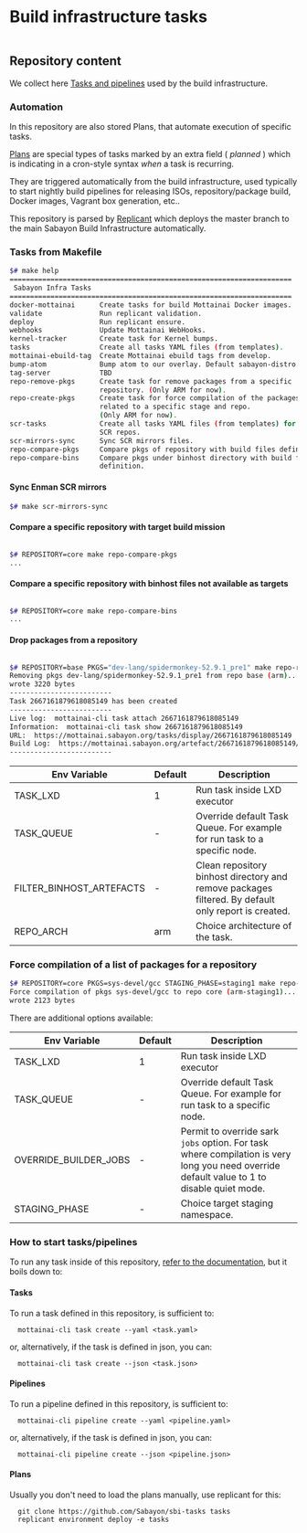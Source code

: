 # Build infrastructure tasks

<p align="center">
  <img src="https://media.giphy.com/media/l3vR6aasfs0Ae3qdG/giphy.gif" alt=""/>
</p>

## Repository content

We collect here [Tasks and pipelines](https://mottainaici.github.io/docs/usage/tasksandpipelines/) used by the build infrastructure.

### Automation

In this repository are also stored Plans, that automate execution of specific tasks.

[Plans](https://mottainaici.github.io/docs/usage/plans/) are special types of tasks marked by an extra field ( *planned* ) which is indicating in a cron-style syntax *when* a task is recurring.

They are triggered automatically from the build infrastructure, used typically to start nightly build pipelines for releasing ISOs, repository/package build, Docker images, Vagrant box generation, etc..

This repository is parsed by [Replicant](https://github.com/MottainaiCI/replicant) which deploys the master branch to the main Sabayon Build Infrastructure automatically.

### Tasks from Makefile

```bash
$# make help
=====================================================================
 Sabayon Infra Tasks
=====================================================================
docker-mottainai      Create tasks for build Mottainai Docker images.
validate              Run replicant validation.
deploy                Run replicant ensure.
webhooks              Update Mottainai WebHooks.
kernel-tracker        Create task for Kernel bumps.
tasks                 Create all tasks YAML files (from templates).
mottainai-ebuild-tag  Create Mottainai ebuild tags from develop.
bump-atom             Bump atom to our overlay. Default sabayon-distro.
tag-server            TBD
repo-remove-pkgs      Create task for remove packages from a specific
                      repository. (Only ARM for now).
repo-create-pkgs      Create task for force compilation of the packages
                      related to a specific stage and repo.
                      (Only ARM for now).
scr-tasks             Create all tasks YAML files (from templates) for 
                      SCR repos.
scr-mirrors-sync      Sync SCR mirrors files.
repo-compare-pkgs     Compare pkgs of repository with build files definition.
repo-compare-bins     Compare pkgs under binhost directory with build files
                      definition.
```

#### Sync Enman SCR mirrors

```bash
$# make scr-mirrors-sync
```

#### Compare a specific repository with target build mission

```bash

$# REPOSITORY=core make repo-compare-pkgs
...
```

#### Compare a specific repository with binhost files not available as targets

```bash

$# REPOSITORY=core make repo-compare-bins
...
```

#### Drop packages from a repository

```bash

$# REPOSITORY=base PKGS="dev-lang/spidermonkey-52.9.1_pre1" make repo-remove-pkgs 
Removing pkgs dev-lang/spidermonkey-52.9.1_pre1 from repo base (arm)...
wrote 3220 bytes
-------------------------
Task 2667161879618085149 has been created
-------------------------
Live log:  mottainai-cli task attach 2667161879618085149
Information:  mottainai-cli task show 2667161879618085149
URL:  https://mottainai.sabayon.org/tasks/display/2667161879618085149
Build Log:  https://mottainai.sabayon.org/artefact/2667161879618085149/build_2667161879618085149.log
-------------------------
```
| Env Variable | Default | Description |
|--------------|---------|-------------|
| TASK_LXD | 1 | Run task inside LXD executor |
| TASK_QUEUE | - | Override default Task Queue. For example for run task to a specific node. |
| FILTER_BINHOST_ARTEFACTS | - | Clean repository binhost directory and remove packages filtered. By default only report is created. |
| REPO_ARCH | arm | Choice architecture of the task. |

### Force compilation of a list of packages for a repository

```bash
$# REPOSITORY=core PKGS=sys-devel/gcc STAGING_PHASE=staging1 make repo-create-pkgs
Force compilation of pkgs sys-devel/gcc to repo core (arm-staging1)...
wrote 2123 bytes
```

There are additional options available:

| Env Variable | Default | Description |
|--------------|---------|-------------|
| TASK_LXD | 1 | Run task inside LXD executor |
| TASK_QUEUE | - | Override default Task Queue. For example for run task to a specific node. |
| OVERRIDE_BUILDER_JOBS | - | Permit to override sark `jobs` option. For task where compilation is very long you need override default value to 1 to disable quiet mode. |
| STAGING_PHASE | - | Choice target staging namespace. |

### How to start tasks/pipelines

To run any task inside of this repository, [refer to the documentation](https://mottainaici.github.io/docs/usage/tasksandpipelines/), but it boils down to:

#### Tasks

To run a task defined in this repository, is sufficient to:

      mottainai-cli task create --yaml <task.yaml>

or, alternatively, if the task is defined in json, you can:

      mottainai-cli task create --json <task.json>

#### Pipelines

To run a pipeline defined in this repository, is sufficient to:

      mottainai-cli pipeline create --yaml <pipeline.yaml>

or, alternatively, if the task is defined in json, you can:

      mottainai-cli pipeline create --json <pipeline.json>

#### Plans

Usually you don't need to load the plans manually, use replicant for this:

      git clone https://github.com/Sabayon/sbi-tasks tasks
      replicant environment deploy -e tasks
